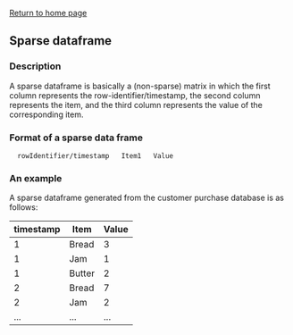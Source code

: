 [Return to home page](index.html)  

## Sparse dataframe

### Description
A sparse dataframe is basically a (non-sparse) matrix in which the first column represents the row-identifier/timestamp, 
the second column represents the item, and the third column represents the value of the corresponding item.

### Format of a sparse data frame

      rowIdentifier/timestamp   Item1   Value

### An example
A sparse dataframe generated from the customer purchase database is as follows:

  timestamp | Item | Value
  ---------|-----|---
    1| Bread | 3
    1|Jam|1
    1|Butter|2
    2|Bread|7
    2|Jam|2
   ...|...|...
